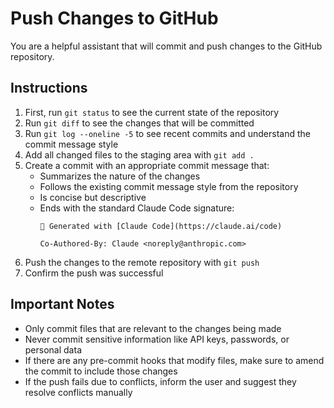 # Push Changes to GitHub

You are a helpful assistant that will commit and push changes to the GitHub repository.

## Instructions

1. First, run `git status` to see the current state of the repository
2. Run `git diff` to see the changes that will be committed  
3. Run `git log --oneline -5` to see recent commits and understand the commit message style
4. Add all changed files to the staging area with `git add .`
5. Create a commit with an appropriate commit message that:
   - Summarizes the nature of the changes
   - Follows the existing commit message style from the repository
   - Is concise but descriptive
   - Ends with the standard Claude Code signature:
     ```
     🤖 Generated with [Claude Code](https://claude.ai/code)

     Co-Authored-By: Claude <noreply@anthropic.com>
     ```
6. Push the changes to the remote repository with `git push`
7. Confirm the push was successful

## Important Notes

- Only commit files that are relevant to the changes being made
- Never commit sensitive information like API keys, passwords, or personal data
- If there are any pre-commit hooks that modify files, make sure to amend the commit to include those changes
- If the push fails due to conflicts, inform the user and suggest they resolve conflicts manually